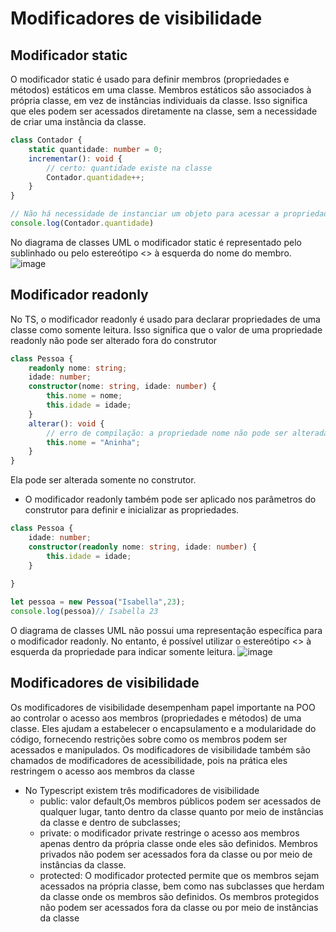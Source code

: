 # Modificadores de visibilidade

## Modificador static
O modificador static é usado para definir membros (propriedades e métodos) estáticos em uma classe. Membros estáticos são associados à própria classe, em vez de instâncias individuais da classe. Isso significa que eles podem ser acessados diretamente na classe, sem a necessidade de criar uma instância da classe.

```ts
class Contador {
    static quantidade: number = 0;
    incrementar(): void {
        // certo: quantidade existe na classe
        Contador.quantidade++;
    }
}

// Não há necessidade de instanciar um objeto para acessar a propriedade quantidade
console.log(Contador.quantidade)

```

No diagrama de classes UML o modificador static é representado pelo sublinhado ou pelo estereótipo <<static>> à esquerda do nome do membro. 
![image](https://github.com/itsmorais/tp-I/assets/53665466/477448f0-a5ac-4bdb-8c9c-28ba72074168)

## Modificador readonly
No TS, o modificador readonly é usado para declarar propriedades de uma classe como somente leitura. Isso significa que o valor de uma propriedade readonly não pode ser alterado fora do construtor
```ts
class Pessoa {
    readonly nome: string;
    idade: number;
    constructor(nome: string, idade: number) {
        this.nome = nome;
        this.idade = idade;
    }
    alterar(): void {
        // erro de compilação: a propriedade nome não pode ser alterada
        this.nome = "Aninha";
    }
}
```
Ela pode ser alterada somente no construtor.
- O modificador readonly também pode ser aplicado nos parâmetros do construtor para definir e inicializar as propriedades.
```ts
class Pessoa {
    idade: number;
    constructor(readonly nome: string, idade: number) {
        this.idade = idade;
    }
   
}

let pessoa = new Pessoa("Isabella",23);
console.log(pessoa)// Isabella 23
```
O diagrama de classes UML não possui uma representação específica para o modificador readonly. No entanto, é possível utilizar o estereótipo <<readonly>> à esquerda da propriedade para indicar somente leitura.
![image](https://github.com/itsmorais/tp-I/assets/53665466/9ddfed79-7267-4a40-b7f9-dc50a35ffdca)

## Modificadores de visibilidade
Os modificadores de visibilidade desempenham papel importante na POO ao controlar o acesso aos membros (propriedades e métodos) de uma classe. Eles ajudam a estabelecer o encapsulamento e a modularidade do código, fornecendo restrições sobre como os membros podem ser acessados e manipulados.
Os modificadores de visibilidade também são chamados de modificadores de acessibilidade, pois na prática eles restringem o acesso aos membros da classe
- No Typescript existem três modificadores de visibilidade
  - public: valor default,Os membros públicos podem ser acessados de qualquer lugar, tanto dentro da classe quanto
por meio de instâncias da classe e dentro de subclasses;
  - private: o modificador private restringe o acesso aos membros apenas dentro da própria classe onde eles são
definidos. Membros privados não podem ser acessados fora da classe ou por meio de instâncias da classe.
  - protected: O modificador protected permite que os membros sejam acessados na própria classe, bem como nas
subclasses que herdam da classe onde os membros são definidos. Os membros protegidos não podem ser acessados
fora da classe ou por meio de instâncias da classe

